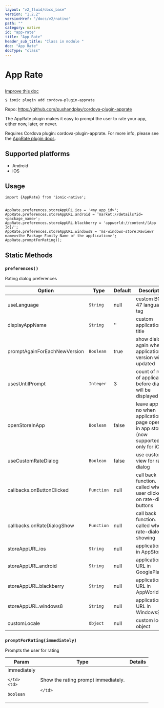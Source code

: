 ```yaml
---
layout: "v2_fluid/docs_base"
version: "1.2.2"
versionHref: "/docs/v2/native"
path: ""
category: native
id: "app-rate"
title: "App Rate"
header_sub_title: "Class in module "
doc: "App Rate"
docType: "class"
---
```









<h1 class="api-title">

  
  App Rate
  

  

  

</h1>

<a class="improve-v2-docs" href="http://github.com/driftyco/ionic-native/edit/master/-native/src/plugins/apprate.ts#L2">
  Improve this doc
</a>





<!-- decorators -->


<pre><code>$ ionic plugin add cordova-plugin-apprate</code></pre>
<p>Repo:
  <a href="https://github.com/pushandplay/cordova-plugin-apprate">
    https://github.com/pushandplay/cordova-plugin-apprate
  </a>
</p>

<!-- description -->

<p>The AppRate plugin makes it easy to prompt the user to rate your app, either now, later, or never.</p>
<p>Requires Cordova plugin: cordova-plugin-apprate. For more info, please see the <a href="https://github.com/pushandplay/cordova-plugin-apprate">AppRate plugin docs</a>.</p>


<!-- @platforms tag -->
<h2>Supported platforms</h2>

<ul>
  <li>Android</li>
  
  <li>iOS</li>
  </ul>

<!-- @platforms tag end -->


<!-- @usage tag -->

<h2>Usage</h2>

<pre><code class="lang-js">import {AppRate} from &#39;ionic-native&#39;;


AppRate.preferences.storeAppURL.ios = &#39;&lt;my_app_id&gt;&#39;;
AppRate.preferences.storeAppURL.android = &#39;market://details?id=&lt;package_name&gt;&#39;;
AppRate.preferences.storeAppURL.blackberry = &#39;appworld://content/[App Id]/&#39;;
AppRate.preferences.storeAppURL.windows8 = &#39;ms-windows-store:Review?name=&lt;the Package Family Name of the application&gt;&#39;;
AppRate.promptForRating();
</code></pre>




<!-- @property tags -->
<h2>Static Methods</h2>
<div id="preferences"></div>
<h3><code>preferences()</code>

</h3>

Rating dialog preferences

| Option                       | Type       | Default | Description                                                                            |
|------------------------------|------------|---------|----------------------------------------------------------------------------------------|
| useLanguage                  | `String`   | null    | custom BCP 47 language tag                                                             |
| displayAppName               | `String`   | ''      | custom application title                                                               |
| promptAgainForEachNewVersion | `Boolean`  | true    | show dialog again when application version will be updated                             |
| usesUntilPrompt              | `Integer`  | 3       | count of runs of application before dialog will be displayed                           |
| openStoreInApp               | `Boolean`  | false   | leave app or no when application page opened in app store (now supported only for iOS) |
| useCustomRateDialog          | `Boolean`  | false   | use custom view for rate dialog                                                        |
| callbacks.onButtonClicked    | `Function` | null    | call back function. called when user clicked on rate-dialog buttons                    |
| callbacks.onRateDialogShow   | `Function` | null    | call back function. called when rate-dialog showing                                    |
| storeAppURL.ios              | `String`   | null    | application id in AppStore                                                             |
| storeAppURL.android          | `String`   | null    | application URL in GooglePlay                                                          |
| storeAppURL.blackberry       | `String`   | null    | application URL in AppWorld                                                            |
| storeAppURL.windows8         | `String`   | null    | application URL in WindowsStore                                                        |
| customLocale                 | `Object`   | null    | custom locale object                                                                   |








<div id="promptForRating"></div>
<h3><code>promptForRating(immediately)</code>

</h3>

Prompts the user for rating



<table class="table param-table" style="margin:0;">
  <thead>
  <tr>
    <th>Param</th>
    <th>Type</th>
    <th>Details</th>
  </tr>
  </thead>
  <tbody>
  
  <tr>
    <td>
      immediately
      
      
    </td>
    <td>
      
<code>boolean</code>
    </td>
    <td>
      <p>Show the rating prompt immediately.</p>

      
    </td>
  </tr>
  
  </tbody>
</table>








<!-- methods on the class --><!-- related link --><!-- end content block -->


<!-- end body block -->

